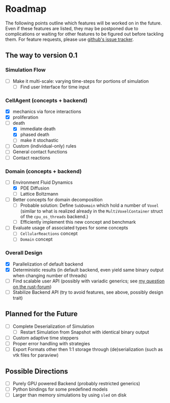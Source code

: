# Roadmap
The following points outline which features will be worked on in the future.
Even if these features are listed, they may be postponed due to complications or waiting for other features to be figured out before tackling them.
For feature requests, please use [github's issue tracker](https://www.github.com/jonaspleyer/cellular_raza/issues).

## The way to version 0.1
### Simulation Flow
- [ ] Make it multi-scale: varying time-steps for portions of simulation
    - [ ] Find user Interface for time input

### CellAgent (concepts + backend)
- [x] mechanics via force interactions
- [x] proliferation
- [ ] death
    - [x] immediate death
    - [x] phased death
    - [ ] make it stochastic
- [ ] Custom (individual-only) rules
- [ ] General contact functions
- [ ] Contact reactions

### Domain (concepts + backend)
- [ ] Environment Fluid Dynamics
    - [x] PDE Diffusion
    - [ ] Lattice Boltzmann
- [ ] Better concepts for domain decomposition
    - [ ] Probable solution: Define `SubDomain` which hold a number of `Voxel` (similar to what is realized already in the `MultiVoxelContainer` struct of the `cpu_os_threads` backend.)
    - [ ] Efficiently implement this new concept and benchmark
- [ ] Evaluate usage of associated types for some concepts
    - [ ] `CellularReactions` concept
    - [ ] `Domain` concept

### Overall Design
- [x] Parallelization of default backend
- [x] Deterministic results (in default backend, even yield same binary output when changing number of threads)
- [ ] Find scalable user API (possibly with variadic generics; see [my question on the rust-forum](https://users.rust-lang.org/t/varying-generic-parameters-with-features/93333/58))
- [ ] Stabilize Backend API (try to avoid features, see above, possibly design trait)

## Planned for the Future
- [ ] Complete Deserialization of Simulation
    - [ ] Restart Simulation from Snapshot with identical binary output
- [ ] Custom adaptive time steppers
- [ ] Proper error handling with strategies
- [ ] Export Formats other then 1:1 storage through (de)serialization (such as vtk files for paraview)

## Possible Directions
- [ ] Purely GPU powered Backend (probably restricted generics)
- [ ] Python bindings for some predefined models
- [ ] Larger than memory simulations by using `sled` on disk
